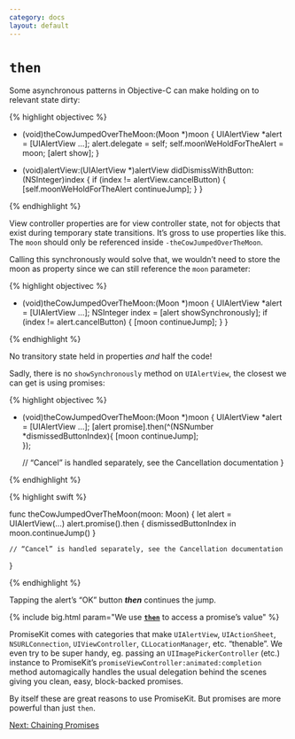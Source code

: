 ```yaml
---
category: docs
layout: default
---
```


# `then`

Some asynchronous patterns in Objective-C can make holding on to relevant state dirty:

{% highlight objectivec %}

- (void)theCowJumpedOverTheMoon:(Moon *)moon {
    UIAlertView *alert = [UIAlertView …];
    alert.delegate = self;
    self.moonWeHoldForTheAlert = moon;
    [alert show];
}

- (void)alertView:(UIAlertView *)alertView didDismissWithButton:(NSInteger)index {
    if (index != alertView.cancelButton) {
        [self.moonWeHoldForTheAlert continueJump];
    }
}

{% endhighlight %}

View controller properties are for view controller state, not for objects that exist during temporary state transitions. It’s gross to use properties like this. The `moon` should only be referenced inside `-theCowJumpedOverTheMoon`.

Calling this synchronously would solve that, we wouldn’t need to store the moon as property since we can still reference the `moon` parameter:

{% highlight objectivec %}

- (void)theCowJumpedOverTheMoon:(Moon *)moon {
    UIAlertView *alert = [UIAlertView …];
    NSInteger index = [alert showSynchronously];
    if (index != alert.cancelButton) {
        [moon continueJump];
    }
}

{% endhighlight %}

No transitory state held in properties *and* half the code!

Sadly, there is no `showSynchronously` method on `UIAlertView`, the closest we can get is using promises:

{% highlight objectivec %}

- (void)theCowJumpedOverTheMoon:(Moon *)moon {
    UIAlertView *alert = [UIAlertView …];
    [alert promise].then(^(NSNumber *dismissedButtonIndex){
        [moon continueJump];        
    });

    // “Cancel” is handled separately, see the Cancellation documentation
}

{% endhighlight %}

{% highlight swift %}

func theCowJumpedOverTheMoon(moon: Moon) {
    let alert = UIAlertView(…)
    alert.promise().then { dismissedButtonIndex in
        moon.continueJump()
    }

    // “Cancel” is handled separately, see the Cancellation documentation
}

{% endhighlight %}

Tapping the alert’s “OK” button ***then*** continues the jump.

{% include big.html param="We use <code><a href='http://cocoadocs.org/docsets/PromiseKit/1.4.2/Classes/PMKPromise.html#//api/name/then' class='external-link'><b>then</b></a></code> to access a promise’s value" %}

PromiseKit comes with categories that make `UIAlertView`, `UIActionSheet`, `NSURLConnection`, `UIViewController`, `CLLocationManager`, etc. “thenable”. We even try to be super handy, eg. passing an `UIImagePickerController` (etc.) instance to PromiseKit’s `promiseViewController:animated:completion` method automagically handles the usual delegation behind the scenes giving you clean, easy, block-backed promises.

By itself these are great reasons to use PromiseKit. But promises are more powerful than just `then`.

<div><a class="pagination" href="/chaining">Next: Chaining Promises</a></div>
